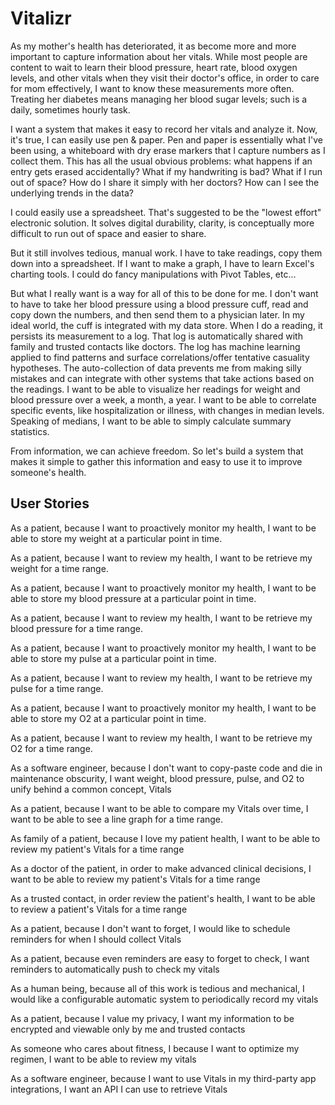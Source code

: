 <h1>Vitalizr</h1>
<p> As my mother's health has deteriorated, it as become more and more important to capture information about her vitals.
While most people are content to wait to learn their blood pressure, heart rate, blood oxygen levels, and other vitals
when they visit their doctor's office, in order to care for mom effectively, I want to know these measurements more often.
Treating her diabetes means managing her blood sugar levels; such is a daily, sometimes hourly task.</p>

<p>I want a system that makes it easy to record her vitals and analyze it. Now, it's true, I can easily use pen & paper.
Pen and paper is essentially what I've been using, a whiteboard with dry erase markers that I capture numbers as I collect them.
This has all the usual obvious problems: what happens if an entry gets erased accidentally? What if my handwriting is bad?
What if I run out of space? How do I share it simply with her doctors? How can I see the underlying trends in the data?</p>

<p>I could easily use a spreadsheet. That's suggested to be the "lowest effort" electronic solution.
It solves digital durability, clarity, is conceptually more difficult to run out of space and easier to share.</p>

<p>But it still involves tedious, manual work. I have to take readings, copy them down into a spreadsheet. If I want to make
a graph, I have to learn Excel's charting tools. I could do fancy manipulations with Pivot Tables, etc...</p>

<p>But what I really want is a way for all of this to be done for me. I don't want to have to take her blood pressure
using a blood pressure cuff, read and copy down the numbers, and then send them to a physician later. In my ideal world,
the cuff is integrated with my data store. When I do a reading, it persists its measurement to a log.
That log is automatically shared with family and trusted contacts like doctors. The log has machine learning applied to
find patterns and surface correlations/offer tentative casuality hypotheses. The auto-collection of data prevents me from
making silly mistakes and can integrate with other systems that take actions based on the readings. I want to be able
to visualize her readings for weight and blood pressure over a week, a month, a year.
I want to be able to correlate specific events, like hospitalization or illness, with changes in median levels. Speaking
of medians, I want to be able to simply calculate summary statistics.</p>

<p>From information, we can achieve freedom. So let's build a system that makes it simple to gather this information and easy
to use it to improve someone's health.</p>

<h2>User Stories</h2>
<p>As a patient, because I want to proactively monitor my health, I want to be able to store my weight at a particular
point in time.</p>
<p>As a patient, because I want to review my health, I want to be retrieve my weight for a time range.</p>
<p>As a patient, because I want to proactively monitor my health, I want to be able to store my blood pressure at a particular
point in time.</p>
<p>As a patient, because I want to review my health, I want to be retrieve my blood pressure for a time range.</p>
<p>As a patient, because I want to proactively monitor my health, I want to be able to store my pulse at a particular
point in time.</p>
<p>As a patient, because I want to review my health, I want to be retrieve my pulse for a time range.</p>
<p>As a patient, because I want to proactively monitor my health, I want to be able to store my O2 at a particular
point in time.</p>
<p>As a patient, because I want to review my health, I want to be retrieve my O2 for a time range.</p>
<p>As a software engineer, because I don't want to copy-paste code and die in maintenance obscurity, I want weight,
blood pressure, pulse, and O2 to unify behind a common concept, Vitals</p>
<p>As a patient, because I want to be able to compare my Vitals over time, I want to be able to see a line graph for a
time range.</p>
<p>As family of a patient, because I love my patient health, I want to be able to review my patient's Vitals
for a time range</p>
<p>As a doctor of the patient, in order to make advanced clinical decisions, I want to be able to review my patient's Vitals
for a time range</p>
<p>As a trusted contact, in order review the patient's health, I want to be able to review a patient's Vitals
for a time range</p>
<p>As a patient, because I don't want to forget, I would like to schedule reminders for when I should collect Vitals</p>
<p>As a patient, because even reminders are easy to forget to check, I want reminders to automatically push to check my vitals</p>
<p>As a human being, because all of this work is tedious and mechanical, I would like a configurable automatic system to periodically
record my vitals</p>
<p>As a patient, because I value my privacy, I want my information to be encrypted and viewable only by me and trusted contacts</p>
<p>As someone who cares about fitness, I because I want to optimize my regimen, I want to be able to review my vitals</p>
<p>As a software engineer, because I want to use Vitals in my third-party app integrations, I want an API I can use to
retrieve Vitals</p>

